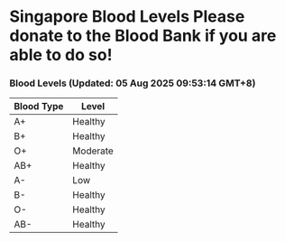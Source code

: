 Singapore Blood Levels
 Please donate to the Blood Bank if you are able to do so!
================================================================================================================================

### Blood Levels (Updated: 05 Aug 2025 09:53:14 GMT+8)
| Blood Type | Level     |
|------------|-----------|
| A+     | Healthy |
| B+     | Healthy |
| O+     | Moderate |
| AB+     | Healthy |
| A-     | Low |
| B-     | Healthy |
| O-     | Healthy |
| AB-     | Healthy |
